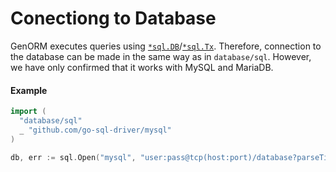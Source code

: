 # Conectiong to Database

GenORM executes queries using [`*sql.DB`](https://pkg.go.dev/database/sql#DB)/[`*sql.Tx`](https://pkg.go.dev/database/sql#Tx). Therefore, connection to the database can be made in the same way as in `database/sql`. However, we have only confirmed that it works with MySQL and MariaDB.

#### Example

```go
import (
  "database/sql"
  _ "github.com/go-sql-driver/mysql"
)

db, err := sql.Open("mysql", "user:pass@tcp(host:port)/database?parseTime=true&loc=Asia%2FTokyo&charset=utf8mb4")
```

